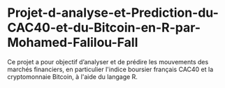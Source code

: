 # Projet-d-analyse-et-Prediction-du-CAC40-et-du-Bitcoin-en-R-par-Mohamed-Falilou-Fall
 Ce projet a pour objectif d’analyser et de prédire les mouvements des marchés financiers, en particulier l'indice boursier français CAC40 et la cryptomonnaie Bitcoin, à l'aide du langage R.
